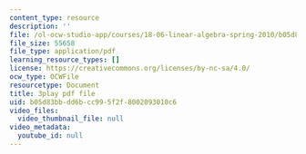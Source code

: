```yaml
---
content_type: resource
description: ''
file: /ol-ocw-studio-app/courses/18-06-linear-algebra-spring-2010/b05d83bbdd6bcc995f2f8002093010c6_osh80YCg_GM.pdf
file_size: 55658
file_type: application/pdf
learning_resource_types: []
license: https://creativecommons.org/licenses/by-nc-sa/4.0/
ocw_type: OCWFile
resourcetype: Document
title: 3play pdf file
uid: b05d83bb-dd6b-cc99-5f2f-8002093010c6
video_files:
  video_thumbnail_file: null
video_metadata:
  youtube_id: null
---
```

